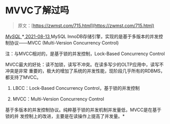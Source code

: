 <!--yml
category: 未分类
date: 0001-01-01 00:00:00
-->

# MVVC了解过吗

> 原文：[https://zwmst.com/715.html](https://zwmst.com/715.html)

   [ *MySQL* ](https://zwmst.com/mysql)*[ <time datetime="2021-08-14T07:57:51+08:00"> 2021-08-13 </time> ](https://zwmst.com/715.html)  MySQL InnoDB存储引擎，实现的是基于多版本的并发控制协议——MVCC (Multi-Version Concurrency Control)

注：与MVCC相对的，是基于锁的并发控制，Lock-Based Concurrency Control

MVCC最大的好处：读不加锁，读写不冲突。在读多写少的OLTP应用中，读写不冲突是非常 重要的，极大的增加了系统的并发性能，现阶段几乎所有的RDBMS，都支持了MVCC。

1.  LBCC：Lock-Based Concurrency Control，基于锁的并发控制

2.  MVCC：Multi-Version Concurrency Control

基于多版本的并发控制协议。纯粹基于锁的并发机制并发量低，MVCC是在基于锁的并 发控制上的改进，主要是在读操作上提高了并发量。*